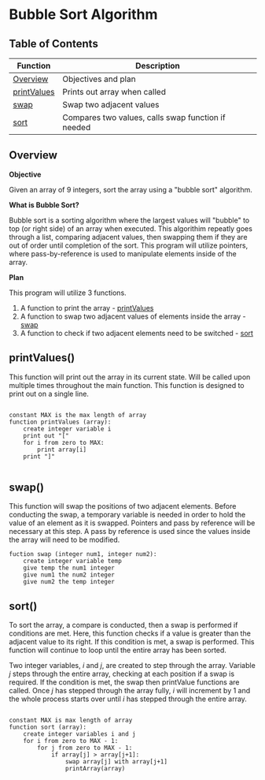 # Bubble Sort Algorithm

## Table of Contents

| Function | Description |
|----------|-------------|
| [Overview](#overview)| Objectives and plan |
| [printValues](#printValues) | Prints out array when called |
| [swap](#swap) | Swap two adjacent values |
| [sort](#sort) | Compares two values, calls swap function if needed  |

## Overview

**Objective**

Given an array of 9 integers, sort the array using a "bubble sort" algorithm.

**What is Bubble Sort?**

Bubble sort is a sorting algorithm where the largest values will "bubble" to top (or right side) of an array when executed. This algorithim repeatly goes through a list, comparing adjacent values, then swapping them if they are out of order until completion of the sort. This program will utilize pointers, where pass-by-reference is used to manipulate elements inside of the array.

**Plan**

This program will utilize 3 functions.

1. A function to print the array - [printValues](#printValues)
2. A function to swap two adjacent values of elements inside the array - [swap](#swap) 
3. A function to check if two adjacent elements need to be switched - [sort](#sort) 

## printValues()

This function will print out the array in its current state. Will be called upon multiple times throughout the main function. This function is designed to print out on a single line.
```

constant MAX is the max length of array
function printValues (array):
	create integer variable i
	print out "[" 
	for i from zero to MAX:
		print array[i]
	print "]"
	    
```

## swap()

This function will swap the positions of two adjacent elements. Before conducting the swap, a temporary variable is needed in order to hold the value of an element as it is swapped. Pointers and pass by reference will be necessary at this step. A pass by reference is used since the values inside the array will need to be modified. 

```
fuction swap (integer num1, integer num2):
	create integer variable temp
	give temp the num1 integer
	give num1 the num2 integer
	give num2 the temp integer
```

## sort()

To sort the array, a compare is conducted, then a swap is performed if conditions are met. Here, this function checks if a value is greater than the adjacent value to its right. If this condition is met, a swap is performed. This function will continue to loop until the entire array has been sorted.

Two integer variables, *i* and *j*, are created to step through the array. Variable *j* steps through the entire array, checking at each position if a swap is required. If the condition is met, the swap then printValue functions are called. Once *j* has stepped through the array fully, *i* will increment by 1 and the whole process starts over until *i* has stepped through the entire array. 

```

constant MAX is max length of array
function sort (array):
    create integer variables i and j
    for i from zero to MAX - 1:
        for j from zero to MAX - 1:
            if array[j] > array[j+1]:
                swap array[j] with array[j+1]
                printArray(array)

```



